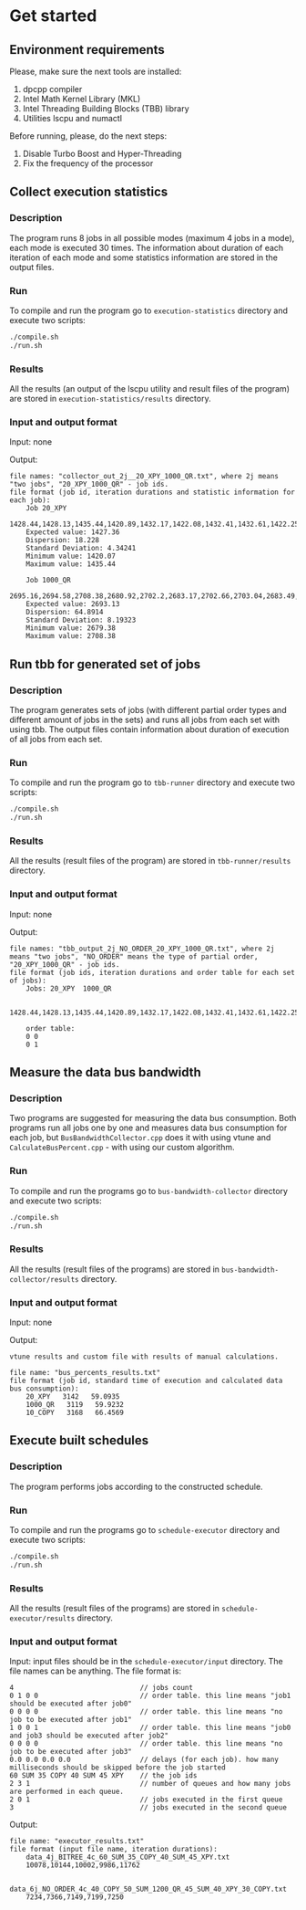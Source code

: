 # Get started

## Environment requirements

Please, make sure the next tools are installed:
1. dpcpp compiler
2. Intel Math Kernel Library (MKL)
3. Intel Threading Building Blocks (TBB) library
4. Utilities lscpu and numactl

Before running, please, do the next steps:
1. Disable Turbo Boost and Hyper-Threading
2. Fix the frequency of the processor


## Collect execution statistics

### Description

The program runs 8 jobs in all possible modes (maximum 4 jobs in a mode), each mode is executed 30 times.
The information about duration of each iteration of each mode and some statistics information are stored in the output files.

### Run
To compile and run the program go to `execution-statistics` directory and execute two scripts:
```bash
./compile.sh
./run.sh
```

### Results

All the results (an output of the lscpu utility and result files of the program) are stored in `execution-statistics/results` directory.

### Input and output format

Input: none

Output: 

    file names: "collector_out_2j__20_XPY_1000_QR.txt", where 2j means "two jobs", "20_XPY_1000_QR" - job ids.
    file format (job id, iteration durations and statistic information for each job):
        Job 20_XPY
        1428.44,1428.13,1435.44,1420.89,1432.17,1422.08,1432.41,1432.61,1422.25,1429.22,1421.45,1426.09,1424.25,1423.11,1432.59,1423.76,1430.81,1431.41,1427.26,1432.18,1420.07,1432.67,1423.81,1428.37,1430.9,1422.08,1429.09,1424.98,1426.7,1425.47
        Expected value: 1427.36
        Dispersion: 18.228
        Standard Deviation: 4.34241
        Minimum value: 1420.07
        Maximum value: 1435.44

        Job 1000_QR
        2695.16,2694.58,2708.38,2680.92,2702.2,2683.17,2702.66,2703.04,2683.49,2696.65,2681.99,2690.74,2687.26,2685.11,2703,2686.35,2699.64,2700.78,2692.94,2702.23,2679.38,2703.15,2686.44,2695.03,2699.82,2683.16,2696.4,2688.65,2691.88,2689.56
        Expected value: 2693.13
        Dispersion: 64.8914
        Standard Deviation: 8.19323
        Minimum value: 2679.38
        Maximum value: 2708.38
    

## Run tbb for generated set of jobs

### Description

The program generates sets of jobs (with different partial order types and different amount of jobs in the sets) and runs all jobs from each set with using tbb.
The output files contain information about duration of execution of all jobs from each set.

### Run
To compile and run the program go to `tbb-runner` directory and execute two scripts:
```bash
./compile.sh
./run.sh
```

### Results

All the results (result files of the program) are stored in `tbb-runner/results` directory.

### Input and output format

Input: none

Output:

    file names: "tbb_output_2j_NO_ORDER_20_XPY_1000_QR.txt", where 2j means "two jobs", "NO_ORDER" means the type of partial order, "20_XPY_1000_QR" - job ids.
    file format (job ids, iteration durations and order table for each set of jobs):
        Jobs: 20_XPY  1000_QR
        
        1428.44,1428.13,1435.44,1420.89,1432.17,1422.08,1432.41,1432.61,1422.25,1429.22,1421.45,1426.09,1424.25,1423.11,1432.59,1423.76,1430.81,1431.41,1427.26,1432.18,1420.07,1432.67,1423.81,1428.37,1430.9,1422.08,1429.09,1424.98,1426.7,1425.47

        order table:
        0 0
        0 1


## Measure the data bus bandwidth

### Description

Two programs are suggested for measuring the data bus consumption. 
Both programs run all jobs one by one and measures data bus consumption for each job,
but `BusBandwidthCollector.cpp` does it with using vtune and `CalculateBusPercent.cpp` - with using our custom algorithm. 

### Run
To compile and run the programs go to `bus-bandwidth-collector` directory and execute two scripts:
```bash
./compile.sh
./run.sh
```

### Results

All the results (result files of the programs) are stored in `bus-bandwidth-collector/results` directory.

### Input and output format

Input: none

Output:
    
    vtune results and custom file with results of manual calculations.

    file name: "bus_percents_results.txt"
    file format (job id, standard time of execution and calculated data bus consumption):
        20_XPY   3142   59.0935
        1000_QR   3119   59.9232
        10_COPY   3168   66.4569


## Execute built schedules

### Description

The program performs jobs according to the constructed schedule.

### Run
To compile and run the programs go to `schedule-executor` directory and execute two scripts:
```bash
./compile.sh
./run.sh
```

### Results

All the results (result files of the programs) are stored in `schedule-executor/results` directory.

### Input and output format

Input: input files should be in the `schedule-executor/input` directory. The file names can be anything. The file format is:

    4                               // jobs count
    0 1 0 0                         // order table. this line means "job1 should be executed after job0"
    0 0 0 0                         // order table. this line means "no job to be executed after job1"
    1 0 0 1                         // order table. this line means "job0 and job3 should be executed after job2"
    0 0 0 0                         // order table. this line means "no job to be executed after job3"
    0.0 0.0 0.0 0.0                 // delays (for each job). how many milliseconds should be skipped before the job started
    60 SUM 35 COPY 40 SUM 45 XPY    // the job ids
    2 3 1                           // number of queues and how many jobs are performed in each queue.
    2 0 1                           // jobs executed in the first queue
    3                               // jobs executed in the second queue

Output:

    file name: "executor_results.txt"
    file format (input file name, iteration durations):
        data_4j_BITREE_4c_60_SUM_35_COPY_40_SUM_45_XPY.txt
        10078,10144,10002,9986,11762

        data_6j_NO_ORDER_4c_40_COPY_50_SUM_1200_QR_45_SUM_40_XPY_30_COPY.txt
        7234,7366,7149,7199,7250